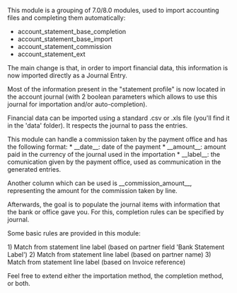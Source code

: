 This module is a grouping of 7.0/8.0 modules, used to import accounting
files and completing them automatically:

- account_statement_base_completion
- account_statement_base_import
- account_statement_commission
- account_statement_ext

The main change is that, in order to import financial data, this
information is now imported directly as a Journal Entry.

Most of the information present in the "statement profile" is now
located in the account journal (with 2 boolean parameters which allows
to use this journal for importation and/or auto-completion).

Financial data can be imported using a standard .csv or .xls file
(you'll find it in the 'data' folder). It respects the journal to pass
the entries.

This module can handle a commission taken by the payment office and has
the following format: \* \_\_date\_\_: date of the payment \*
\_\_amount\_\_: amount paid in the currency of the journal used in the
importation \* \_\_label\_\_: the comunication given by the payment
office, used as communication in the generated entries.

Another column which can be used is \_\_commission_amount\_\_,
representing the amount for the commission taken by line.

Afterwards, the goal is to populate the journal items with information
that the bank or office gave you. For this, completion rules can be
specified by journal.

Some basic rules are provided in this module:

1\) Match from statement line label (based on partner field 'Bank
Statement Label') 2) Match from statement line label (based on partner
name) 3) Match from statement line label (based on Invoice reference)

Feel free to extend either the importation method, the completion
method, or both.
